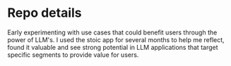 # Repo details
Early experimenting with use cases that could benefit users through the power of LLM's.
I used the stoic app for several months to help me reflect, found it valuable and see strong potential in LLM applications that target specific segments to provide value for users.
